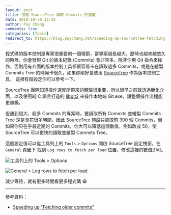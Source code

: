```yaml
---
layout: post
title: 加速 SourceTree 讀取 Commits 的速度
date: 2019-10-30 12:43
author: Poy Chang
comments: true
categories: [Tools]
redirect_to: https://blog.poychang.net/speeding-up-sourcetree-fetching-older-commits/
---
```


程式碼的版本控制是專案很重要的一個環節，當專案越長越大，歷時也越來越悠久的時候，你會發現 Git 的版本紀錄 (Commits) 會非常多，除非你用 Git 指令來操作，否則用有介面的版本控制工具都很容易卡在讀取過多 Commits，或是在繪製 Commits Tree 的時候卡很久，如果你剛好是使用 [SourceTree](https://www.sourcetreeapp.com/) 作為版本控制工具， 這裡有個設定你可以參考一下。

SourceTree 團隊知道操作速度所帶來的體驗很重要，所以很早之前就透過簡化介面，以及使用純 C 語言打造的 [libgit2](https://libgit2.org/) 來操作本地端 Git.exe，讓整個操作流程能更順暢。

但遇到超大、超多 Commits 的專案時，要讀取所有 Commits 並繪製 Commits Tree 還是會花很多時間，因此 SourceTree 預設只抓取前 300 個 Commits，但如果你只在乎最近期的 Commits，你大可以降低這個數值，例如改成 50，使 SourceTree 可以更快的讀取並繪製 Commits Tree。

這個設定值可以從工具列上的 `Tools` > `Options` 開啟 SourceTree 設定視窗，在 `General` 頁籤下 找到 `Log rows to fetch per load` 位置，修改這裡的數值即可。

![工具列上的 Tools > Options](https://i.imgur.com/xQGBWL4.png)

![General > Log rows to fetch per load](https://i.imgur.com/HMqvVeq.png)

減少等待，就有更多時間看更多程式碼 😀

----------

參考資料：

* [Speeding up "Fetching older commits"](https://community.atlassian.com/t5/Sourcetree-questions/Speeding-up-quot-Fetching-older-commits-quot/qaq-p/587217)

